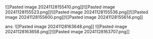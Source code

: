 ![[Pasted image 20241128155410.png]]![[Pasted image 20241128155523.png]]![[Pasted image 20241128155536.png]]![[Pasted image 20241128155600.png]]![[Pasted image 20241128155614.png]]

ans:
![[Pasted image 20241128163648.png]]
![[Pasted image 20241128163658.png]]![[Pasted image 20241128163707.png]]